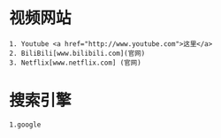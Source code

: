 # 视频网站
```
1. Youtube <a href="http://www.youtube.com">这里</a>
2. BiliBili[www.bilibili.com](官网)
3. Netflix[www.netflix.com] (官网)
```
# 搜索引擎
```
1.google
```
